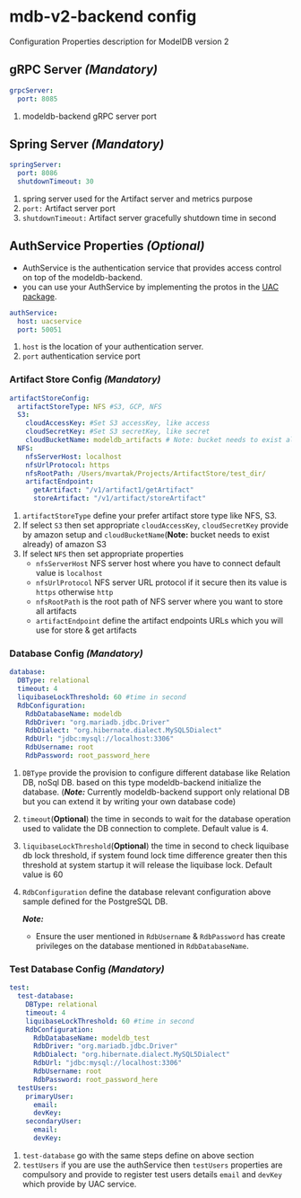 # mdb-v2-backend config

Configuration Properties description for ModelDB version 2

## gRPC Server ***(Mandatory)***

```yaml
grpcServer:
  port: 8085
```

1. modeldb-backend gRPC server port

## Spring Server ***(Mandatory)***

```yaml
springServer:
  port: 8086
  shutdownTimeout: 30
```

1. spring server used for the Artifact server and metrics purpose
2. `port:` Artifact server port
3. `shutdownTimeout:` Artifact server gracefully shutdown time in second

## AuthService Properties ***(Optional)***

- AuthService is the authentication service that provides access control on top of the modeldb-backend.
- you can use your AuthService by implementing the protos in the [UAC package](../protos/protos/public/uac/UACService.proto).

```yaml
authService:
  host: uacservice
  port: 50051
```

1. `host` is the location of your authentication server.
2. `port` authentication service port

### Artifact Store Config ***(Mandatory)***

```yaml
artifactStoreConfig:
  artifactStoreType: NFS #S3, GCP, NFS
  S3:
    cloudAccessKey: #Set S3 accessKey, like access
    cloudSecretKey: #Set S3 secretKey, like secret
    cloudBucketName: modeldb_artifacts # Note: bucket needs to exist already
  NFS:
    nfsServerHost: localhost
    nfsUrlProtocol: https
    nfsRootPath: /Users/mvartak/Projects/ArtifactStore/test_dir/
    artifactEndpoint:
      getArtifact: "/v1/artifact1/getArtifact"
      storeArtifact: "/v1/artifact/storeArtifact"
```

1. `artifactStoreType` define your prefer artifact store type like NFS, S3.
1. If select `S3` then set appropriate `cloudAccessKey`, `cloudSecretKey` provide by amazon setup and `cloudBucketName`(**Note:** bucket needs to exist already) of amazon S3
1. If select `NFS` then set appropriate properties
    - `nfsServerHost` NFS server host where you have to connect default value is `localhost`
    - `nfsUrlProtocol` NFS server URL protocol if it secure then its value is `https` otherwise `http`
    - `nfsRootPath` is the root path of NFS server where you want to store all artifacts
    - `artifactEndpoint` define the artifact endpoints URLs which you will use for store & get artifacts

### Database Config ***(Mandatory)***

```yaml
database:
  DBType: relational
  timeout: 4
  liquibaseLockThreshold: 60 #time in second
  RdbConfiguration:
    RdbDatabaseName: modeldb
    RdbDriver: "org.mariadb.jdbc.Driver"
    RdbDialect: "org.hibernate.dialect.MySQL5Dialect"
    RdbUrl: "jdbc:mysql://localhost:3306"
    RdbUsername: root
    RdbPassword: root_password_here
```

1. `DBType` provide the provision to configure different database like Relation DB, noSql DB. based on this type modeldb-backend initialize the database. (***Note:*** Currently modeldb-backend support only relational DB but you can extend it by writing your own database code)
1. `timeout`(**Optional**) the time in seconds to wait for the database operation used to validate the DB connection to complete. Default value is 4.
1. `liquibaseLockThreshold`(**Optional**) the time in second to check liquibase db lock threshold, if system found lock time difference greater then this threshold at system startup it will release the liquibase lock. Default value is 60
1. `RdbConfiguration` define the database relevant configuration above sample defined for the PostgreSQL DB.

    ***Note:***
    - Ensure the user mentioned in `RdbUsername` & `RdbPassword` has create privileges on the database mentioned in `RdbDatabaseName`.

### Test Database Config ***(Mandatory)***

```yaml
test:
  test-database:
    DBType: relational
    timeout: 4
    liquibaseLockThreshold: 60 #time in second
    RdbConfiguration:
      RdbDatabaseName: modeldb_test
      RdbDriver: "org.mariadb.jdbc.Driver"
      RdbDialect: "org.hibernate.dialect.MySQL5Dialect"
      RdbUrl: "jdbc:mysql://localhost:3306"
      RdbUsername: root
      RdbPassword: root_password_here
  testUsers:
    primaryUser:
      email:
      devKey:
    secondaryUser:
      email:
      devKey:
```

1. `test-database` go with the same steps define on above section
1. `testUsers` if you are use the authService then `testUsers` properties are compulsory and provide to register test users details `email` and `devKey` which provide by UAC service.
